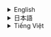 <details>
<summary>English</summary>

<div align="center">
  <h1>Mogi - AI Mock Interview SaaS</h1>
</div>

<hr style="border: 1px solid #ddd; margin: 20px 0;">

<div style="background-color: #f9f9f9; padding: 20px; border-radius: 8px;">
  <p style="font-size: 1.1em;">
    Mogi is a web-based SaaS application designed to help users improve their interview skills through AI-driven mock interviews. Built with Next.js, TypeScript, Tailwind CSS, Prisma, Neon, and the Gemini API, Mogi provides personalized feedback to support users on their journey to success.
  </p>
</div>

## Overview

Mogi leverages the power of AI to simulate realistic job interviews, giving users a safe space to practice and improve. Key features include customizable interview settings, AI-generated questions, real-time feedback, and the ability to create custom interview templates.

<p align="center">
  <img src="https://github.com/user-attachments/assets/7e23e471-4ee3-4edc-be35-ca2cf56e839d" alt="Mogi Sign In Page" width="400"/>
  <img src="https://github.com/user-attachments/assets/c595ae1c-e602-4dbb-a91c-8880b66917f2" alt="Mogi Sign Up Page" width="400"/>
</p>

<div style="background-color: #e8f0fe; padding: 15px; border-radius: 5px; margin-top: 20px;">
  <h2>Key Features</h2>
  <ul>
    <li><strong>AI-Powered Mock Interviews:</strong> Practice with realistic interview simulations powered by AI.</li>
    <li><strong>Customizable Interviews:</strong> Adjust settings such as job role, tech stack, and experience level.</li>
    <li><strong>AI-Generated Questions:</strong> Receive relevant interview questions tailored to your specifications.</li>
    <li><strong>Real-time Feedback:</strong> Get instant insights and recommendations to improve your performance.</li>
    <li><strong>Custom Templates:</strong> Create and save custom interview templates.</li>
    <li><strong>Easy Sign-Up and Login:</strong> Quickly create an account or log in with existing credentials.</li>
    <li><strong>User-Friendly Interface:</strong> Enjoy a seamless and intuitive user experience.</li>
  </ul>
</div>


<p align="center">
  <img src="https://github.com/user-attachments/assets/62bf9272-ad56-491d-a3f9-06308f04233b" alt="Mogi Dashboard Page" width="400"/>
  <img src="https://github.com/user-attachments/assets/a1a0cb06-8efe-4e8f-a34a-1c6aa3c41c51" alt="Mogi Dashboard Interviews" width="400"/>
</p>

## How to Use

<div style="background-color: #f0f0f0; padding: 15px; border-radius: 5px; margin-top: 20px;">
  <ol>
    <li><strong>Sign Up/Login:</strong> Access the registration page and create a new account or log in with an existing one.</li>
    <li><strong>Create New Interview:</strong> Click the "Add new interview" button and provide details about the job you are applying for, necessary skills, years of experience, and other information.</li>
    <li><strong>Start Interview:</strong> Select the interview you want and start it. Questions will be presented one by one.</li>
    <li><strong>Receive Feedback:</strong> After finishing the interview, you will receive a detailed evaluation of your responses, helping you improve your interview skills.</li>
  </ol>
</div>

<p align="center">
  <img src="https://github.com/user-attachments/assets/1be80bf6-3a15-472a-88a8-ab9ef4daf526" alt="Mogi Interview Questions" width="400"/>
  <img src="https://github.com/user-attachments/assets/42c0bc30-aaa3-4e82-a93e-e775c37380a7" alt="Mogi Interview Plan" width="400"/>
</p>

## Technologies Used

<div style="background-color: #e8f0fe; padding: 15px; border-radius: 5px; margin-top: 20px;">
  <ul>
      <li><strong>Frontend:</strong> Next.js, TypeScript, Tailwind CSS</li>
      <li><strong>Backend:</strong>Nestjs, Prisma, Neon, Gemini API</li>
    </ul>
</div>

## Demo

[YouTube Demo](https://www.youtube.com/watch?v=_tGqa74K49g)

<p align="center">
 <img src="https://github.com/user-attachments/assets/a90891e1-c7c9-4c61-99fa-9f5c1a55ed4c" alt="Mogi Start Interview" width="400"/>
 <img src="https://github.com/user-attachments/assets/3f0b7e66-c013-4ad6-9e19-2751bebcb9a6" alt="Mogi Interview Feedback" width="400"/>
</p>

## Getting Started

<div style="background-color: #f0f0f0; padding: 15px; border-radius: 5px; margin-top: 20px;">
    To run this project, you'll need Node.js and pnpm installed.
   <ol>
    <li>Clone the repository
    ```bash
    git clone https://github.com/vanthaita/mogi-app-turbo.git
    ```</li>
    <li>Navigate to the project directory
    ```bash
    cd mogi-app-turbo
    ```</li>
    <li>Install dependencies
    ```bash
    pnpm install
    ```</li>
   <li>Run the development server
    ```bash
    pnpm dev
    ```</li>
    <li>Access the application through the provided URL.</li>
  </ol>
</div>
<br>
<div style="background-color: #f9f9f9; padding: 15px; border-radius: 5px; margin-top: 20px;">
  <h2>Links</h2>
  <p><a href="https://github.com/vanthaita/mogi-app-turbo">Github Repository</a></p>
</div>

<p align="center">
<img src="https://github.com/user-attachments/assets/b8f1965b-8f8a-49c9-856c-193359a36a32" alt="Mogi Home Page" width="400"/>
</p>

## Contributing

<div style="background-color: #e8f0fe; padding: 15px; border-radius: 5px; margin-top: 20px;">
    If you want to contribute to this project, please fork the repository and create a pull request with your changes.
</div>

## License

<div style="background-color: #f0f0f0; padding: 15px; border-radius: 5px; margin-top: 20px;">
This project is under the MIT license.
</div>
</details>


<details>
<summary>日本語</summary>

<div align="center">
  <img src="https://github.com/user-attachments/assets/b8f1965b-8f8a-49c9-856c-193359a36a32" alt="Mogi Logo" width="200"/>
  <h1>Mogi - AI 模擬面接 SaaS</h1>
</div>

<hr style="border: 1px solid #ddd; margin: 20px 0;">

<div style="background-color: #f9f9f9; padding: 20px; border-radius: 8px;">
  <p style="font-size: 1.1em;">
    Mogi は、AI による模擬面接を通じてユーザーの面接スキル向上を支援するウェブベースの SaaS アプリケーションです。 Next.js, TypeScript, Tailwind CSS, Prisma, Neon, そして Gemini API を用いて構築され、Mogi はユーザーの成功への旅をサポートするためのパーソナライズされたフィードバックを提供します。
  </p>
</div>

## 概要

Mogi は AI の力を活用して現実的な就職面接をシミュレートし、ユーザーに練習と改善のための安全な場所を提供します。主な機能には、カスタマイズ可能な面接設定、AI 生成の質問、リアルタイムフィードバック、カスタム面接テンプレートを作成する機能などがあります。

<p align="center">
<img src="https://github.com/user-attachments/assets/7e23e471-4ee3-4edc-be35-ca2cf56e839d" alt="Mogi Sign In Page" width="400"/>
<img src="https://github.com/user-attachments/assets/c595ae1c-e602-4dbb-a91c-8880b66917f2" alt="Mogi Sign Up Page" width="400"/>
</p>

<div style="background-color: #e8f0fe; padding: 15px; border-radius: 5px; margin-top: 20px;">
  <h2>主な機能</h2>
  <ul>
    <li><strong>AI による模擬面接:</strong> AI を搭載した現実的な面接シミュレーションで練習します。</li>
    <li><strong>カスタマイズ可能な面接:</strong> 職務、技術スタック、経験年数などの設定を調整します。</li>
    <li><strong>AI で生成された質問:</strong> 仕様に合わせて調整された関連する面接の質問を受け取ります。</li>
    <li><strong>リアルタイムフィードバック:</strong> パフォーマンスを向上させるためのインスタントな洞察と推奨事項を入手してください。</li>
    <li><strong>カスタムテンプレート:</strong> カスタム面接テンプレートを作成して保存します。</li>
    <li><strong>簡単なサインアップとログイン:</strong> すぐにアカウントを作成するか、既存の資格情報でログインします。</li>
    <li><strong>ユーザーフレンドリーなインターフェイス:</strong> シームレスで直感的なユーザーエクスペリエンスをお楽しみください。</li>
  </ul>
</div>

<p align="center">
<img src="https://github.com/user-attachments/assets/62bf9272-ad56-491d-a3f9-06308f04233b" alt="Mogi Dashboard Page" width="400"/>
<img src="https://github.com/user-attachments/assets/a1a0cb06-8efe-4e8f-a34a-1c6aa3c41c51" alt="Mogi Dashboard Interviews" width="400"/>
</p>

## 使用方法

<div style="background-color: #f0f0f0; padding: 15px; border-radius: 5px; margin-top: 20px;">
  <ol>
    <li><strong>サインアップ/ログイン:</strong> 登録ページにアクセスして、新しいアカウントを作成するか、既存のアカウントでログインします。</li>
    <li><strong>新しい面接を作成:</strong> 「新しい面接を追加」ボタンをクリックし、応募する職種、必要なスキル、経験年数、その他の情報を提供します。</li>
    <li><strong>面接を開始:</strong> 目的の面接を選択し、開始します。質問が一つずつ表示されます。</li>
    <li><strong>フィードバックを受け取る:</strong> 面接終了後、回答の詳細な評価を受け、面接スキルを向上させることができます。</li>
  </ol>
</div>

<p align="center">
<img src="https://github.com/user-attachments/assets/1be80bf6-3a15-472a-88a8-ab9ef4daf526" alt="Mogi Interview Questions" width="400"/>
<img src="https://github.com/user-attachments/assets/42c0bc30-aaa3-4e82-a93e-e775c37380a7" alt="Mogi Interview Plan" width="400"/>
</p>

## 使用技術

<div style="background-color: #e8f0fe; padding: 15px; border-radius: 5px; margin-top: 20px;">
  <ul>
      <li><strong>フロントエンド:</strong> Next.js, TypeScript, Tailwind CSS</li>
      <li><strong>バックエンド:</strong>Nestjs, Prisma, Neon, Gemini API</li>
  </ul>
</div>

## デモ

[YouTube デモ](https://www.youtube.com/watch?v=_tGqa74K49g)

<p align="center">
<img src="https://github.com/user-attachments/assets/a90891e1-c7c9-4c61-99fa-9f5c1a55ed4c" alt="Mogi Start Interview" width="400"/>
<img src="https://github.com/user-attachments/assets/3f0b7e66-c013-4ad6-9e19-2751bebcb9a6" alt="Mogi Interview Feedback" width="400"/>
</p>

## 始め方

<div style="background-color: #f0f0f0; padding: 15px; border-radius: 5px; margin-top: 20px;">
    このプロジェクトを実行するには、Node.jsとpnpmがインストールされている必要があります。
  <ol>
    <li>リポジトリをクローンする
     ```bash
      git clone https://github.com/vanthaita/mogi-app-turbo.git
     ```
   </li>
   <li>プロジェクトディレクトリに移動する
      ```bash
      cd mogi-app-turbo
      ```
   </li>
    <li>依存関係をインストールする
      ```bash
       pnpm install
      ```
    </li>
   <li>開発サーバーを実行する
     ```bash
      pnpm dev
     ```
    </li>
    <li>提供されたURLからアプリケーションにアクセスします。</li>
  </ol>
</div>
<br>
<div style="background-color: #f9f9f9; padding: 15px; border-radius: 5px; margin-top: 20px;">
  <h2>リンク</h2>
  <p><a href="https://github.com/vanthaita/mogi-app-turbo">Github リポジトリ</a></p>
</div>

<p align="center">
<img src="https://github.com/user-attachments/assets/b8f1965b-8f8a-49c9-856c-193359a36a32" alt="Mogi Home Page" width="400"/>
</p>

## コントリビューション

<div style="background-color: #e8f0fe; padding: 15px; border-radius: 5px; margin-top: 20px;">
   このプロジェクトに貢献したい場合は、リポジトリをフォークし、変更を加えてプルリクエストを作成してください。
</div>

## ライセンス

<div style="background-color: #f0f0f0; padding: 15px; border-radius: 5px; margin-top: 20px;">
  このプロジェクトはMITライセンスの下にあります。
</div>
</details>

<details>
<summary>Tiếng Việt</summary>
<div align="center">
  <img src="https://github.com/user-attachments/assets/b8f1965b-8f8a-49c9-856c-193359a36a32" alt="Mogi Logo" width="200"/>
  <h1>Mogi - SaaS Phỏng Vấn Thử với AI</h1>
</div>

<hr style="border: 1px solid #ddd; margin: 20px 0;">

<div style="background-color: #f9f9f9; padding: 20px; border-radius: 8px;">
  <p style="font-size: 1.1em;">
  Mogi là một ứng dụng SaaS trên nền tảng web được thiết kế để giúp người dùng cải thiện kỹ năng phỏng vấn thông qua các cuộc phỏng vấn thử được hỗ trợ bởi AI. Được xây dựng bằng Next.js, TypeScript, Tailwind CSS, Prisma, Neon và Gemini API, Mogi cung cấp phản hồi cá nhân hóa để hỗ trợ người dùng trên hành trình đi đến thành công.
  </p>
</div>

## Tổng quan

Mogi tận dụng sức mạnh của AI để mô phỏng các cuộc phỏng vấn công việc thực tế, cung cấp cho người dùng một không gian an toàn để thực hành và cải thiện. Các tính năng chính bao gồm cài đặt phỏng vấn tùy chỉnh, câu hỏi do AI tạo ra, phản hồi theo thời gian thực và khả năng tạo các mẫu phỏng vấn tùy chỉnh.

<p align="center">
<img src="https://github.com/user-attachments/assets/7e23e471-4ee3-4edc-be35-ca2cf56e839d" alt="Mogi Sign In Page" width="400"/>
<img src="https://github.com/user-attachments/assets/c595ae1c-e602-4dbb-a91c-8880b66917f2" alt="Mogi Sign Up Page" width="400"/>
</p>

<div style="background-color: #e8f0fe; padding: 15px; border-radius: 5px; margin-top: 20px;">
  <h2>Các tính năng chính</h2>
  <ul>
    <li><strong>Phỏng vấn thử được hỗ trợ bởi AI:</strong> Thực hành với các mô phỏng phỏng vấn thực tế được hỗ trợ bởi AI.</li>
    <li><strong>Phỏng vấn tùy chỉnh:</strong> Điều chỉnh các cài đặt như vị trí công việc, ngăn xếp công nghệ và mức độ kinh nghiệm.</li>
    <li><strong>Câu hỏi do AI tạo ra:</strong> Nhận các câu hỏi phỏng vấn liên quan phù hợp với thông số kỹ thuật của bạn.</li>
    <li><strong>Phản hồi theo thời gian thực:</strong> Nhận thông tin chi tiết và đề xuất ngay lập tức để cải thiện hiệu suất của bạn.</li>
    <li><strong>Mẫu tùy chỉnh:</strong> Tạo và lưu các mẫu phỏng vấn tùy chỉnh.</li>
    <li><strong>Đăng ký và đăng nhập dễ dàng:</strong> Nhanh chóng tạo tài khoản hoặc đăng nhập bằng thông tin đăng nhập hiện có.</li>
    <li><strong>Giao diện thân thiện với người dùng:</strong> Tận hưởng trải nghiệm người dùng liền mạch và trực quan.</li>
  </ul>
</div>

<p align="center">
<img src="https://github.com/user-attachments/assets/62bf9272-ad56-491d-a3f9-06308f04233b" alt="Mogi Dashboard Page" width="400"/>
<img src="https://github.com/user-attachments/assets/a1a0cb06-8efe-4e8f-a34a-1c6aa3c41c51" alt="Mogi Dashboard Interviews" width="400"/>
</p>

## Hướng dẫn sử dụng

<div style="background-color: #f0f0f0; padding: 15px; border-radius: 5px; margin-top: 20px;">
  <ol>
    <li><strong>Đăng ký/Đăng nhập:</strong> Truy cập trang đăng ký và tạo tài khoản mới hoặc đăng nhập bằng tài khoản đã có.</li>
    <li><strong>Tạo phỏng vấn mới:</strong> Nhấn vào nút "Add new interview" và cung cấp thông tin về vị trí ứng tuyển, kỹ năng cần thiết, số năm kinh nghiệm, và các thông tin khác.</li>
    <li><strong>Bắt đầu phỏng vấn:</strong> Lựa chọn bài phỏng vấn bạn muốn và bắt đầu. Bạn sẽ được hỏi từng câu một.</li>
    <li><strong>Nhận phản hồi:</strong> Sau khi kết thúc phỏng vấn, bạn sẽ nhận được đánh giá chi tiết về phần trả lời của mình, giúp bạn cải thiện kỹ năng phỏng vấn.</li>
  </ol>
</div>

<p align="center">
<img src="https://github.com/user-attachments/assets/1be80bf6-3a15-472a-88a8-ab9ef4daf526" alt="Mogi Interview Questions" width="400"/>
<img src="https://github.com/user-attachments/assets/42c0bc30-aaa3-4e82-a93e-e775c37380a7" alt="Mogi Interview Plan" width="400"/>
</p>

## Công nghệ sử dụng
<div style="background-color: #e8f0fe; padding: 15px; border-radius: 5px; margin-top: 20px;">
  <ul>
    <li><strong>Frontend:</strong> Next.js, TypeScript, Tailwind CSS</li>
    <li><strong>Backend:</strong>Nestjs, Prisma, Neon, Gemini API</li>
  </ul>
</div>

## Bản demo

[YouTube Demo](https://www.youtube.com/watch?v=_tGqa74K49g)

<p align="center">
<img src="https://github.com/user-attachments/assets/a90891e1-c7c9-4c61-99fa-9f5c1a55ed4c" alt="Mogi Start Interview" width="400"/>
<img src="https://github.com/user-attachments/assets/3f0b7e66-c013-4ad6-9e19-2751bebcb9a6" alt="Mogi Interview Feedback" width="400"/>
</p>

## Hướng dẫn cài đặt
<div style="background-color: #f0f0f0; padding: 15px; border-radius: 5px; margin-top: 20px;">
    Để chạy dự án này, bạn cần cài đặt Node.js và pnpm.
  <ol>
    <li>Clone repository
     ```bash
      git clone https://github.com/vanthaita/mogi-app-turbo.git
     ```
   </li>
    <li>Di chuyển đến thư mục dự án
     ```bash
      cd mogi-app-turbo
     ```
   </li>
    <li>Cài đặt dependencies
     ```bash
       pnpm install
     ```
    </li>
    <li>Chạy server
     ```bash
      pnpm dev
     ```
    </li>
     <li>Truy cập ứng dụng thông qua URL được cung cấp.</li>
   </ol>
</div>
<br>
<div style="background-color: #f9f9f9; padding: 15px; border-radius: 5px; margin-top: 20px;">
  <h2>Liên kết</h2>
  <p><a href="https://github.com/vanthaita/mogi-app-turbo">Github Repository</a></p>
</div>

<p align="center">
<img src="https://github.com/user-attachments/assets/b8f1965b-8f8a-49c9-856c-193359a36a32" alt="Mogi Home Page" width="400"/>
</p>

## Đóng góp

<div style="background-color: #e8f0fe; padding: 15px; border-radius: 5px; margin-top: 20px;">
    Nếu bạn muốn đóng góp cho dự án này, vui lòng fork repository và tạo pull request với những thay đổi của bạn.
</div>

## Giấy phép

<div style="background-color: #f0f0f0; padding: 15px; border-radius: 5px; margin-top: 20px;">
  Dự án này được cấp phép theo giấy phép MIT.
</div>
</details>
